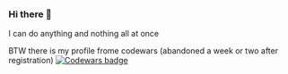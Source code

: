 ### Hi there 👋

<!--
**MrDogit/MrDogit** is a ✨ _special_ ✨ repository because its `README.md` (this file) appears on your GitHub profile.

Here are some ideas to get you started:

- 🔭 I’m currently working on ...
- 🌱 I’m currently learning ...
- 👯 I’m looking to collaborate on ...
- 🤔 I’m looking for help with ...
- 💬 Ask me about ...
- 📫 How to reach me: ...
- 😄 Pronouns: ...
- ⚡ Fun fact: ...
-->

I can do anything and nothing all at once

BTW there is my profile frome codewars (abandoned a week or two after registration)
[![Codewars badge](https://www.codewars.com/users/Nps-rf/badges/large)](https://www.codewars.com/users/MrDogit)
